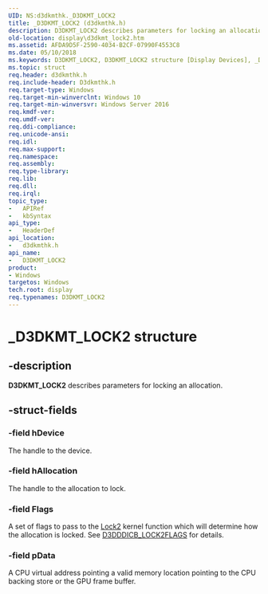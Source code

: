 ```yaml
---
UID: NS:d3dkmthk._D3DKMT_LOCK2
title: _D3DKMT_LOCK2 (d3dkmthk.h)
description: D3DKMT_LOCK2 describes parameters for locking an allocation.
old-location: display\d3dkmt_lock2.htm
ms.assetid: AFDA9D5F-2590-4034-B2CF-07990F4553C8
ms.date: 05/10/2018
ms.keywords: D3DKMT_LOCK2, D3DKMT_LOCK2 structure [Display Devices], _D3DKMT_LOCK2, d3dkmthk/D3DKMT_LOCK2, display.d3dkmt_lock2
ms.topic: struct
req.header: d3dkmthk.h
req.include-header: D3dkmthk.h
req.target-type: Windows
req.target-min-winverclnt: Windows 10
req.target-min-winversvr: Windows Server 2016
req.kmdf-ver: 
req.umdf-ver: 
req.ddi-compliance: 
req.unicode-ansi: 
req.idl: 
req.max-support: 
req.namespace: 
req.assembly: 
req.type-library: 
req.lib: 
req.dll: 
req.irql: 
topic_type:
-	APIRef
-	kbSyntax
api_type:
-	HeaderDef
api_location:
-	d3dkmthk.h
api_name:
-	D3DKMT_LOCK2
product:
- Windows
targetos: Windows
tech.root: display
req.typenames: D3DKMT_LOCK2
---
```


# _D3DKMT_LOCK2 structure


## -description


<b>D3DKMT_LOCK2</b> describes parameters for locking an allocation.


## -struct-fields




### -field hDevice

The handle to the device.


### -field hAllocation

The handle to the allocation to lock.


### -field Flags

A set of flags to pass to the <a href="https://msdn.microsoft.com/033FF321-2617-4AAF-8445-10800411F0B5">Lock2</a> kernel function which will determine how the allocation is locked. See <a href="https://msdn.microsoft.com/library/windows/hardware/dn894602">D3DDDICB_LOCK2FLAGS</a> for details.


### -field pData

A CPU virtual address pointing a valid memory location pointing to the CPU backing store or the GPU frame buffer.

